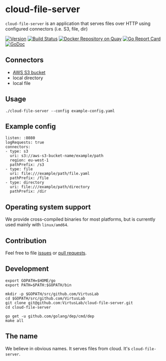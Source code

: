 # cloud-file-server

`cloud-file-server` is an application that serves files over HTTP using configured connectors (i.e. S3, file, dir)

[![Version](https://img.shields.io/badge/version-v0.0.6-brightgreen.svg)](https://github.com/VirtusLab/cloud-file-server/releases/tag/v0.0.6)
[![Build Status](https://travis-ci.org/VirtusLab/cloud-file-server.svg?branch=master)](https://travis-ci.org/VirtusLab/cloud-file-server)
[![Docker Repository on Quay](https://quay.io/repository/VirtusLab/cloud-file-server/status "Docker Repository on Quay")](https://quay.io/repository/VirtusLab/cloud-file-server)
[![Go Report Card](https://goreportcard.com/badge/github.com/VirtusLab/cloud-file-server)](https://goreportcard.com/report/github.com/VirtusLab/cloud-file-server)
[![GoDoc](https://godoc.org/github.com/VirtusLab/cloud-file-server?status.svg "GoDoc Documentation")](https://godoc.org/github.com/VirtusLab/cloud-file-server)

## Connectors
- [AWS S3 bucket](https://aws.amazon.com/s3/)
- local directory
- local file

## Usage

    ./cloud-file-server --config example-config.yaml
    
## Example config

    listen: :8080
    logRequests: true
    connectors:
    - type: s3
      uri: s3://aws-s3-bucket-name/example/path
      region: eu-west-1
      pathPrefix: /s3
    - type: file
      uri: file:///example/path/file.yaml
      pathPrefix: /file
    - type: directory
      uri: file:///example/path/directory
      pathPrefix: /dir

## Operating system support

We provide cross-compiled binaries for most platforms, but is currently used mainly with `linux/amd64`.

## Contribution

Feel free to file [issues](https://github.com/VirtusLab/cloud-file-server/issues) 
or [pull requests](https://github.com/VirtusLab/cloud-file-server/pulls).

## Development

    export GOPATH=$HOME/go
    export PATH=$PATH:$GOPATH/bin
    
    mkdir -p $GOPATH/src/github.com/VirtusLab
    cd $GOPATH/src/github.com/VirtusLab
    git clone git@github.com:VirtusLab/cloud-file-server.git
    cd cloud-file-server
    
    go get -u github.com/golang/dep/cmd/dep
    make all

## The name

We believe in obvious names. It serves files from cloud. It's `cloud-file-server`.
